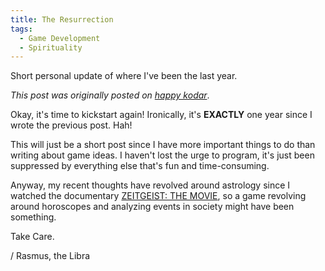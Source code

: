 ```yaml
---
title: The Resurrection
tags:
  - Game Development
  - Spirituality
---
```


Short personal update of where I've been the last year.

<!--more-->

*This post was originally posted on [happy kodar](https://happykodar.blogspot.com/2013/03/ateruppstandelsen.html)*.

Okay, it's time to kickstart again!
Ironically, it's **EXACTLY** one year since I wrote the previous post. Hah!

This will just be a short post since I have more important things to do than writing about game ideas.
I haven't lost the urge to program, it's just been suppressed by everything else that's fun and time-consuming.

Anyway, my recent thoughts have revolved around astrology since I watched the documentary [ZEITGEIST: THE MOVIE](https://www.youtube.com/watch?v=p4qKjijP99c), so a game revolving around horoscopes and analyzing events in society might have been something.

Take Care.

/ Rasmus, the Libra
